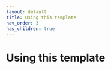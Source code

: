 ```yaml
---
layout: default
title: Using this template
nav_order: 3
has_children: true
---
```


# Using this template